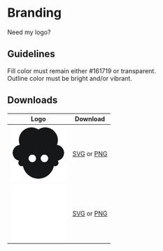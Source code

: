 # Branding
Need my logo?

## Guidelines
Fill color must remain either #161719 or transparent.  
Outline color must be bright and/or vibrant.

## Downloads
| Logo | Download |
| :--: | :------: |
| <img src="https://raw.githubusercontent.com/jadc/branding/master/jad.svg?sanitize=true" width="128px" height="128px" /> | <a href="https://raw.githubusercontent.com/jadc/branding/master/jad.svg?sanitize=true" download>SVG</a> or <a href="https://github.com/jadc/branding/raw/master/jad.png" download>PNG</a> |
| <img src="https://raw.githubusercontent.com/jadc/branding/master/jad-stroke.svg?sanitize=true" width="128px" height="128px" /> | <a href="https://raw.githubusercontent.com/jadc/branding/master/jad-stroke.svg?sanitize=true" download>SVG</a> or <a href="https://github.com/jadc/branding/raw/master/jad-stroke.png" download>PNG</a> |